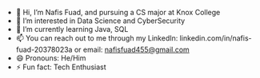- 👋 Hi, I’m Nafis Fuad, and pursuing a CS major at Knox College
- 👀 I’m interested in Data Science and CyberSecurity
- 🌱 I’m currently learning Java, SQL
- 📫 You can reach out to me through my LinkedIn: linkedin.com/in/nafis-fuad-20378023a or email: nafisfuad455@gmail.com
- 😄 Pronouns: He/Him
- ⚡ Fun fact: Tech Enthusiast

<!---
nafis7241/nafis7241 is a ✨ special ✨ repository because its `README.md` (this file) appears on your GitHub profile.
You can click the Preview link to take a look at your changes.
--->
